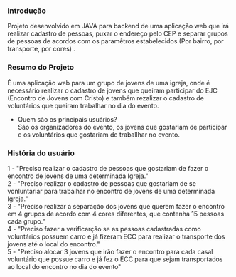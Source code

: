 ### Introdução

Projeto desenvolvido em JAVA para backend de uma aplicação web que irá realizar cadastro de pessoas, puxar o endereço pelo CEP e separar grupos de pessoas de acordos com os paramêtros estabelecidos (Por bairro, por transporte, por cores) .


### Resumo do Projeto
É uma aplicação web para um grupo de jovens de uma igreja, onde é necessário realizar o cadastro de jovens que queiram participar do EJC (Encontro de Jovens com Cristo) e também rezalizar o cadastro de voluntários que queiram trabalhar no dia do evento.

- Quem são os principais usuários? <br>
São os organizadores do evento, os jovens que gostariam de participar e os voluntários que gostariam de traballhar no evento.


### História do usuário

1 - "Preciso realizar o cadastro de pessoas que gostariam de fazer o encontro de jovens de uma determinada Igreja." <br>
2 - "Preciso realizar o cadastro de pessoas que gostariam de se vonluntariar para trabalhar no encontro de jovens de uma determinada Igreja." <br>
3 - "Preciso realizar a separação dos jovens que querem fazer o encontro em 4 grupos de acordo com 4 cores diferentes, que contenha 15 pessoas cada grupo." <br>
4 - "Preciso fazer a verificarção se as pessoas cadastradas como voluntários possuem carro e já fizeram ECC para realizar o transporte dos jovens até o local do encontro."<br>
5 - "Preciso alocar 3 jovens que irão fazer o encontro para cada casal voluntário que possue carro e já fez o ECC para que sejam transportados ao local do encontro no dia do evento"


